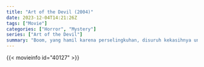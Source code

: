 ```yaml
---
title: "Art of the Devil (2004)"
date: 2023-12-04T14:21:26Z
tags: ["Movie"]
categories: ["Horror", "Mystery"]
series: ["Art of the Devil"]
summary: "Boom, yang hamil karena perselingkuhan, disuruh kekasihnya untuk meninggalkan dia dan keluarganya sendirian. Marah, dia pergi ke dukun dan menyuruhnya menggunakan ilmu hitam terhadap mantan kekasihnya dan keluarganya. Mereka semua mati dengan cara yang mencurigakan. Hanya w..."
---
```


<mux-player stream-type="on-demand"
src="https://kp3d-my.sharepoint.com/personal/ryoo_kp3d_onmicrosoft_com/_layouts/15/download.aspx?share=ETzyJH9_wCpNrhsmFDzPUUgBSyTF7BxGKxUT5WDHNg1cSw" prefer-playback="mse" controls>

</mux-player>


{{< movieinfo id="40127" >}}

<script src="https://cdn.jsdelivr.net/npm/@mux/mux-player"></script>

 <script type="application/ld+json ">
{
"@context": "https://schema.org/",
"@type": "VideoObject",
"name": "Art of the Devil (2004)",
"contentUrl": "https://stream.mux.com/LzhohCmpaCHVI3fVTbS8yS02k01768AKJN15mNLJju7zM.m3u8",
"thumbnailUrl": "https://www.themoviedb.org/t/p/original/eTNchJQ4m8afueZyvkMhEBzPLzv.jpg?width=314&fit_mode=preserve&time=25",
"uploadDate": "2023-12-04T14:21:26Z",
}

</script>
